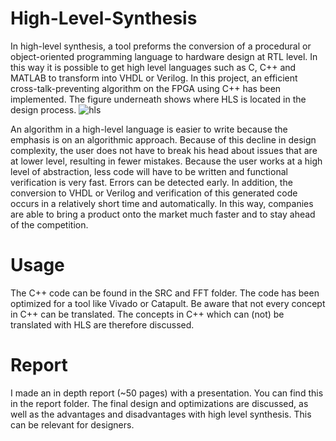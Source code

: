 # High-Level-Synthesis
In high-level synthesis, a tool preforms the conversion of a procedural or object-oriented programming language to hardware design at RTL level. In this way it is possible to get high level languages such as C, C++ and MATLAB to transform into VHDL or Verilog. In this project, an efficient cross-talk-preventing algorithm on the FPGA using C++ has been implemented. The figure underneath shows where HLS is located in the design process.
![hls](https://user-images.githubusercontent.com/9694230/51801755-2b3b4000-2242-11e9-8164-69174ce01e67.PNG)

An algorithm in a high-level language is easier to write because the emphasis is on an algorithmic approach. Because of this decline in design complexity, the user does not have to break his head about issues that are at lower level, resulting in fewer mistakes. Because the user works at a high level of abstraction, less code will have to be written and functional verification is very fast. Errors can be detected early. In addition, the conversion to VHDL or Verilog and verification of this generated code occurs in a relatively short time and automatically. In this way, companies are able to bring a product onto the market much faster and to stay ahead of the competition.

# Usage
The C++ code can be found in the SRC and FFT folder. The code has been optimized for a tool like Vivado or Catapult. Be aware that not every concept in C++ can be translated. The concepts in C++ which can (not) be translated with HLS are therefore discussed.

# Report
I made an in depth report (~50 pages) with a presentation. You can find this in the report folder. The final design and optimizations are discussed, as well as the advantages and disadvantages with high level synthesis. This can be relevant for designers.
